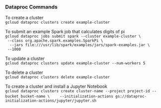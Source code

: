 ### Dataproc Commands

To create a cluster    
`gcloud dataproc clusters create example-cluster`  

To submit an example Spark job that calculates digits of pi   
`gcloud dataproc jobs submit spark --cluster example-cluster \`  
` --class org.apache.spark.examples.SparkPi \`  
`  --jars file:///usr/lib/spark/examples/jars/spark-examples.jar \`   
`  --1000 `

To update a cluster  
`gcloud dataproc clusters update example-cluster --num-workers 5`

To delete a cluster   
`gcloud dataproc clusters delete example-cluster`  

To create a cluster and install a Jupyter Notebook  
`gcloud dataproc clusters create cluster-name --project project-id --bucket bucket-name \`
`    --initialization-actions gs://dataproc-initialization-actions/jupyter/jupyter.sh`

